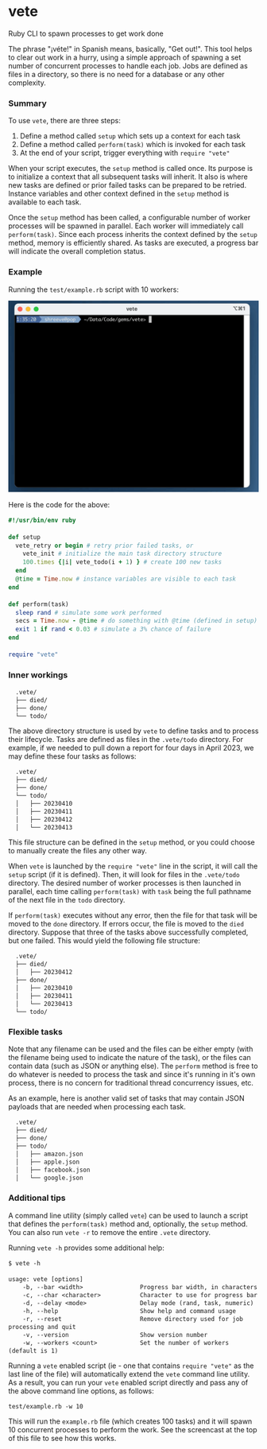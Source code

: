 # vete

Ruby CLI to spawn processes to get work done

The phrase "¡véte!" in Spanish means, basically, "Get out!". This tool helps to clear out work in a hurry, using a simple approach of spawning a set number of concurrent processes to handle each job. Jobs are defined as files in a directory, so there is no need for a database or any other complexity.

### Summary

To use `vete`, there are three steps:

1. Define a method called `setup` which sets up a context for each task
2. Define a method called `perform(task)` which is invoked for each task
3. At the end of your script, trigger everything with `require "vete"`

When your script executes, the `setup` method is called once. Its purpose is to
initialize a context that all subsequent tasks will inherit. It also is where new
tasks are defined or prior failed tasks can be prepared to be retried. Instance
variables and other context defined in the `setup` method is available to each task.

Once the `setup` method has been called, a configurable number of worker processes
will be spawned in parallel. Each worker will immediately call `perform(task)`. Since
each process inherits the context defined by the `setup` method, memory is efficiently
shared. As tasks are executed, a progress bar will indicate the overall completion status.

### Example

Running the `test/example.rb` script with 10 workers:

![Example](https://raw.githubusercontent.com/shreeve/vete/main/test/vete.gif)

Here is the code for the above:

```ruby
#!/usr/bin/env ruby

def setup
  vete_retry or begin # retry prior failed tasks, or
    vete_init # initialize the main task directory structure
    100.times {|i| vete_todo(i + 1) } # create 100 new tasks
  end
  @time = Time.now # instance variables are visible to each task
end

def perform(task)
  sleep rand # simulate some work performed
  secs = Time.now - @time # do something with @time (defined in setup)
  exit 1 if rand < 0.03 # simulate a 3% chance of failure
end

require "vete"
```

### Inner workings

```
  .vete/
  ├── died/
  ├── done/
  └── todo/
```

The above directory structure is used by `vete` to define tasks and to process
their lifecycle. Tasks are defined as files in the `.vete/todo` directory. For example,
if we needed to pull down a report for four days in April 2023, we may define these
four tasks as follows:

```
  .vete/
  ├── died/
  ├── done/
  └── todo/
  │   ├── 20230410
  │   ├── 20230411
  │   ├── 20230412
  │   └── 20230413
```

This file structure can be defined in the `setup` method, or you could choose to
manually create the files any other way.

When `vete` is launched by the `require "vete"` line in the script, it will call
the `setup` script (if it is defined). Then, it will look for files in the `.vete/todo`
directory. The desired number of worker processes is then launched in parallel, each
time calling `perform(task)` with `task` being the full pathname of the next file in the
`todo` directory.

If `perform(task)` executes without any error, then the file for that task will be moved
to the `done` directory. If errors occur, the file is moved to the `died` directory.
Suppose that three of the tasks above successfully completed, but one failed. This would
yield the following file structure:

```
  .vete/
  ├── died/
  │   ├── 20230412
  ├── done/
  │   ├── 20230410
  │   ├── 20230411
  │   └── 20230413
  └── todo/
```

### Flexible tasks

Note that any filename can be used and the files can be either empty (with the filename
being used to indicate the nature of the task), or the files can contain data (such as
JSON or anything else). The `perform` method is free to do whatever is needed to process
the task and since it's running in it's own process, there is no concern for traditional
thread concurrency issues, etc.

As an example, here is another valid set of tasks that may contain JSON payloads that
are needed when processing each task.

```
  .vete/
  ├── died/
  ├── done/
  ├── todo/
  │   ├── amazon.json
  │   ├── apple.json
  │   ├── facebook.json
  │   └── google.json
```

### Additional tips

A command line utility (simply called `vete`) can be used to launch a script that
defines the `perform(task)` method and, optionally, the `setup` method. You can also
run `vete -r` to remove the entire `.vete` directory.

Running `vete -h` provides some additional help:

```text
$ vete -h

usage: vete [options]
    -b, --bar <width>                Progress bar width, in characters
    -c, --char <character>           Character to use for progress bar
    -d, --delay <mode>               Delay mode (rand, task, numeric)
    -h, --help                       Show help and command usage
    -r, --reset                      Remove directory used for job processing and quit
    -v, --version                    Show version number
    -w, --workers <count>            Set the number of workers (default is 1)
```

Running a `vete` enabled script (ie - one that contains `require "vete"` as the last
line of the file) will automatically extend the `vete` command line utility. As a result,
you can run your `vete` enabled script directly and pass any of the above command line
options, as follows:

```shell
test/example.rb -w 10
```

This will run the `example.rb` file (which creates 100 tasks) and it will spawn 10
concurrent processes to perform the work. See the screencast at the top of this file
to see how this works.
